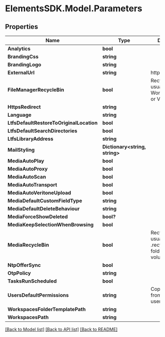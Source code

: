 # ElementsSDK.Model.Parameters

## Properties

Name | Type | Description | Notes
------------ | ------------- | ------------- | -------------
**Analytics** | **bool** |  | [optional] 
**BrandingCss** | **string** |  | [optional] 
**BrandingLogo** | **string** |  | [optional] 
**ExternalUrl** | **string** | http://host/ | [optional] 
**FileManagerRecycleBin** | **bool** | Recycle bins are usually either in Workspace/Share or Volume folder | [optional] 
**HttpsRedirect** | **string** |  | [optional] 
**Language** | **string** |  | [optional] 
**LtfsDefaultRestoreToOriginalLocation** | **bool** |  | [optional] 
**LtfsDefaultSearchDirectories** | **bool** |  | [optional] 
**LtfsLibraryAddress** | **string** |  | [optional] 
**MailStyling** | **Dictionary&lt;string, string&gt;** |  | [optional] 
**MediaAutoPlay** | **bool** |  | [optional] 
**MediaAutoProxy** | **bool** |  | [optional] 
**MediaAutoScan** | **bool** |  | [optional] 
**MediaAutoTransport** | **bool** |  | [optional] 
**MediaAutoVeritoneUpload** | **bool** |  | [optional] 
**MediaDefaultCustomFieldType** | **string** |  | [optional] 
**MediaDefaultDeleteBehaviour** | **string** |  | [optional] 
**MediaForceShowDeleted** | **bool?** |  | [optional] 
**MediaKeepSelectionWhenBrowsing** | **bool** |  | [optional] 
**MediaRecycleBin** | **bool** | Recycle bin is usually in the .recycle-bin folder in the volume root | [optional] 
**NtpOfferSync** | **bool** |  | [optional] 
**OtpPolicy** | **string** |  | [optional] 
**TasksRunScheduled** | **bool** |  | [optional] 
**UsersDefaultPermissions** | **string** | Copy this value from an existing user | [optional] 
**WorkspacesFolderTemplatePath** | **string** |  | [optional] 
**WorkspacesPath** | **string** |  | [optional] 

[[Back to Model list]](../#documentation-for-models) [[Back to API list]](../#documentation-for-api-endpoints) [[Back to README]](../)

